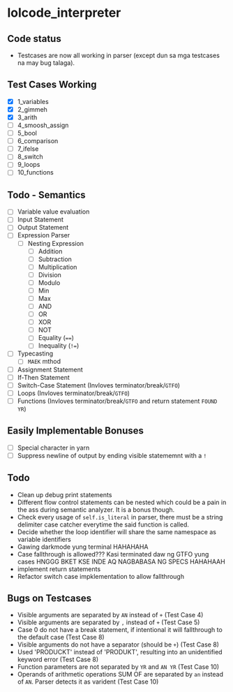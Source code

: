 # lolcode_interpreter

## Code status
- Testcases are now all working in parser (except dun sa mga testcases na may bug talaga).

## Test Cases Working

- [x] 1_variables
- [x] 2_gimmeh
- [x] 3_arith
- [ ] 4_smoosh_assign
- [ ] 5_bool
- [ ] 6_comparison
- [ ] 7_ifelse
- [ ] 8_switch
- [ ] 9_loops
- [ ] 10_functions

## Todo - Semantics
- [ ] Variable value evaluation
- [ ] Input Statement
- [ ] Output Statement
- [ ] Expression Parser
    - [ ] Nesting Expression
        - [ ] Addition
        - [ ] Subtraction
        - [ ] Multiplication
        - [ ] Division
        - [ ] Modulo
        - [ ] Min
        - [ ] Max
        - [ ] AND
        - [ ] OR
        - [ ] XOR
        - [ ] NOT
        - [ ] Equality (`==`)
        - [ ] Inequality (`!=`)
- [ ] Typecasting
    - [ ] `MAEK` mthod
- [ ] Assignment Statement
- [ ] If-Then Statement
- [ ] Switch-Case Statement (Invloves terminator/break/`GTFO`)
- [ ] Loops (Invloves terminator/break/`GTFO`)
- [ ] Functions (Invloves terminator/break/`GTFO` and return statement `FOUND YR`)

## Easily Implementable Bonuses
- [ ] Special character in yarn
- [ ] Suppress newline of output by ending visible statememnt with a `!`

## Todo
- Clean up debug print statements
- Different flow control statements can be nested which could be a pain in the ass during semantic analyzer. It is a bonus though.
- Check every usage of `self.is_literal` in parser, there must be a string delimiter case catcher everytime the said function is called.
- Decide whether the loop identifier will share the same namespace as variable identifiers
- Gawing darkmode yung terminal HAHAHAHA
- Case fallthrough is allowed??? Kasi terminated daw ng GTFO yung cases HNGGG BKET KSE INDE AQ NAGBABASA NG SPECS HAHAHAAH
- implement return statements
- Refactor switch case impklementation to allow fallthrough

## Bugs on Testcases
- Visible arguments are separated by `AN` instead of `+` (Test Case 4)
- Visible arguments are separated by `,` instead of `+` (Test Case 5)
- Case 0 do not have a break statement, if intentional it will fallthrough to the default case (Test Case 8)
- Visible arguments do not have a separator (should be `+`) (Test Case 8)
- Used 'PRODUCKT' instead of 'PRODUKT', resulting into an unidentified keyword error (Test Case 8)
- Function parameters are not separated by `YR` and `AN YR` (Test Case 10)
- Operands of arithmetic operations SUM OF are separated by `an` instead of `AN`. Parser detects it as varident (Test Case 10)